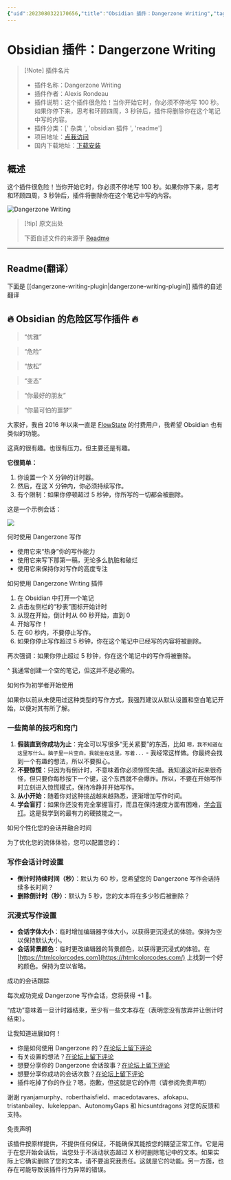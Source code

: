 ```yaml
---
{"uid":2023080322170656,"title":"Obsidian 插件：Dangerzone Writing","tags":["杂类","obsidian插件","readme"],"description":"这个插件很危险！当你开始它时，你必须不停地写100秒。如果你停下来，思考和环顾四周，3秒钟后，插件将删除你在这个笔记中写的内容。","author":"AI","type":"readme","draft":false,"editable":false,"modified":20230101000000,"dg-publish":true,"permalink":"/lake-of-knowledge/10-obsidian/obsidian/readme/dangerzone-writing-plugin-readme/","dgPassFrontmatter":true}
---
```



# Obsidian 插件：Dangerzone Writing

> [!Note] 插件名片
> - 插件名称：Dangerzone Writing
> - 插件作者：Alexis Rondeau
> - 插件说明：这个插件很危险！当你开始它时，你必须不停地写 100 秒。如果你停下来，思考和环顾四周，3 秒钟后，插件将删除你在这个笔记中写的内容。
> - 插件分类：[' 杂类 ', 'obsidian 插件 ', 'readme']
> - 项目地址：[点我访问](https://github.com/akaalias/dangerzone-writing-plugin)
> - 国内下载地址：[下载安装](https://pkmer.cn/products/plugin/pluginMarket/?dangerzone-writing-plugin)

## 概述

这个插件很危险！当你开始它时，你必须不停地写 100 秒。如果你停下来，思考和环顾四周，3 秒钟后，插件将删除你在这个笔记中写的内容。

![Dangerzone Writing](https://cdn.pkmer.cn/covers/dangerzone-writing-plugin.gif!pkmer)

> [!tip] 原文出处
>
>下面自述文件的来源于 [Readme](https://ghproxy.net/https://raw.githubusercontent.com/akaalias/dangerzone-writing-plugin/master/README.md)
>

---

## Readme(翻译）

下面是 [[dangerzone-writing-plugin\|dangerzone-writing-plugin]] 插件的自述翻译

## 🔥 Obsidian 的危险区写作插件 🔥

> “优雅”

> “危险”

> “放松”

> “变态”

> “你最好的朋友”

> “你最可怕的噩梦”

大家好，我自 2016 年以来一直是 [FlowState](https://apps.apple.com/de/app/flowstate/id1060276201) 的付费用户，我希望 Obsidian 也有类似的功能。

这真的很有趣。也很有压力。但主要还是有趣。

**它很简单：**

1. 你设置一个 X 分钟的计时器。
2. 然后，在这 X 分钟内，你必须持续写作。
3. 有个限制：如果你停顿超过 5 秒钟，你所写的一切都会被删除。

这是一个示例会话：

![](https://github.com/akaalias/dangerzone-writing-plugin/blob/master/dangerzone_demo.gif?raw=true)

何时使用 Dangerzone 写作

- 使用它来“热身”你的写作能力
- 使用它来写下那第一稿，无论多么肮脏和破烂
- 使用它来保持你对写作的高度专注

如何使用 Dangerzone Writing 插件

1. 在 Obsidian 中打开一个笔记
2. 点击左侧栏的“秒表”图标开始计时
3. 从现在开始，倒计时从 60 秒开始，直到 0
4. 开始写作！
5. 在 60 秒内，不要停止写作。
6. 如果你停止写作超过 5 秒钟，你在这个笔记中已经写的内容将被删除。

再次强调：如果你停止超过 5 秒钟，你在这个笔记中的写作将被删除。

^ 我通常创建一个空的笔记，但这并不是必需的。

如何作为初学者开始使用

如果你以前从未使用过这种类型的写作方式，我强烈建议从默认设置和空白笔记开始，以便对其有所了解。

### 一些简单的技巧和窍门

1. **假装直到你成功为止**：完全可以写很多“无关紧要”的东西，比如 `嗯，我不知道在这里写什么。脑子里一片空白。我就坐在这里。写着...` - 我经常这样做。你最终会找到一个有趣的想法，所以不要担心。
2. **不要惊慌**：只因为有倒计时，不意味着你必须惊慌失措。我知道这听起来很奇怪，但只要你每秒按下一个键，这个东西就不会爆炸。所以，不要在开始写作时立刻进入惊慌模式，保持冷静并开始写作。
3. **从小开始**：随着你对这种挑战越来越熟悉，逐渐增加写作时间。
4. **学会盲打**：如果你还没有完全掌握盲打，而且在保持速度方面有困难，[学会盲打](https://www.typingclub.com/)。这是我学到的最有力的硬技能之一。

如何个性化您的会话并融合时间

为了优化您的流体体验，您可以配置您的：

### 写作会话计时设置

- **倒计时持续时间（秒）**：默认为 60 秒，您希望您的 Dangerzone 写作会话持续多长时间？
- **删除倒计时（秒）**：默认为 5 秒，您的文本将在多少秒后被删除？

### 沉浸式写作设置

- **会话字体大小**：临时增加编辑器字体大小，以获得更沉浸式的体验。保持为空以保持默认大小。
- **会话背景颜色**：临时更改编辑器的背景颜色，以获得更沉浸式的体验。在 [https://htmlcolorcodes.com](https://htmlcolorcodes.com/) 上找到一个好的颜色。保持为空以省略。

成功的会话跟踪

每次成功完成 Dangerzone 写作会话，您将获得 +1 🎉。

“成功”意味着一旦计时器结束，至少有一些文本存在（表明您没有放弃并让倒计时结束）。

让我知道进展如何！

- 你是如何使用 Dangerzone 的？[在论坛上留下评论](https://forum.obsidian.md/t/dangerzone-flowstate-like-plugin-prototype/8776)
- 有关设置的想法？[在论坛上留下评论](https://forum.obsidian.md/t/dangerzone-flowstate-like-plugin-prototype/8776)
- 想要分享你的 Dangerzone 会话故事？[在论坛上留下评论](https://forum.obsidian.md/t/dangerzone-flowstate-like-plugin-prototype/8776)
- 想要分享你成功的会话次数？[在论坛上留下评论](https://forum.obsidian.md/t/dangerzone-flowstate-like-plugin-prototype/8776)
- 插件吃掉了你的作业？嗯，抱歉，但这就是它的作用（请参阅免责声明）

谢谢 ryanjamurphy、roberthaisfield、macedotavares、afokapu、tristanbailey、lukeleppan、AutonomyGaps 和 hicsuntdragons 对您的反馈和支持。

免责声明

该插件按原样提供，不提供任何保证，不能确保其能按您的期望正常工作。它是用于在您开始会话后，当您处于不活动状态超过 X 秒时删除笔记中的文本。如果实际上它确实删除了您的文本，请不要追究我责任。这就是它的功能。另一方面，也存在可能导致该插件行为异常的错误。
